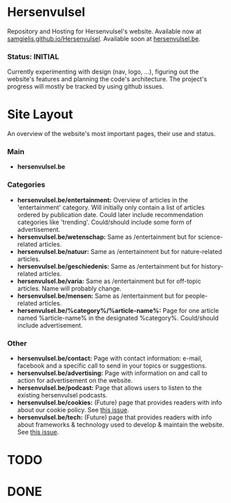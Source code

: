 # Hersenvulsel
Repository and Hosting for Hersenvulsel's website. Available now at [samgielis.github.io/Hersenvulsel](samgielis.github.io/Hersenvulsel). Available soon at [hersenvulsel.be](hersenvulsel.be).

### Status: INITIAL
Currently experimenting with design (nav, logo, ...), figuring out the website's features and planning the code's architecture. The project's progress will mostly be tracked by using github issues.

# Site Layout
An overview of the website's most important pages, their use and status.

### Main
* **hersenvulsel.be**

### Categories
* **hersenvulsel.be/entertainment:** Overview of articles in the 'entertainment' category. Will initially only contain a list of articles ordered by publication date. Could later include recommendation categories like 'trending'. Could/should include some form of advertisement.
* **hersenvulsel.be/wetenschap:** Same as /entertainment but for science-related articles.
* **hersenvulsel.be/natuur:** Same as /entertainment but for nature-related articles.
* **hersenvulsel.be/geschiedenis:** Same as /entertainment but for history-related articles.
* **hersenvulsel.be/varia:** Same as /entertainment but for off-topic articles. Name will probably change.
* **hersenvulsel.be/mensen:** Same as /entertainment but for people-related articles.
* **hersenvulsel.be/%category%/%article-name%:** Page for one article named %article-name% in the designated %category%. Could/should include advertisement.

### Other
* **hersenvulsel.be/contact:** Page with contact information: e-mail, facebook and a specific call to send in your topics or suggestions.
* **hersenvulsel.be/advertising:** Page with information on and call to action for advertisement on the website.
* **hersenvulsel.be/podcast:** Page that allows users to listen to the existing hersenvulsel podcasts.
* **hersenvulsel.be/cookies:** (Future) page that provides readers with info about our cookie policy. See [this issue](https://github.com/samgielis/Hersenvulsel/issues/1).
* **hersenvulsel.be/tech:** (Future) page that provides readers with info about frameworks & technology used to develop & maintain the website. See [this issue](https://github.com/samgielis/Hersenvulsel/issues/1).

# TODO
# DONE
